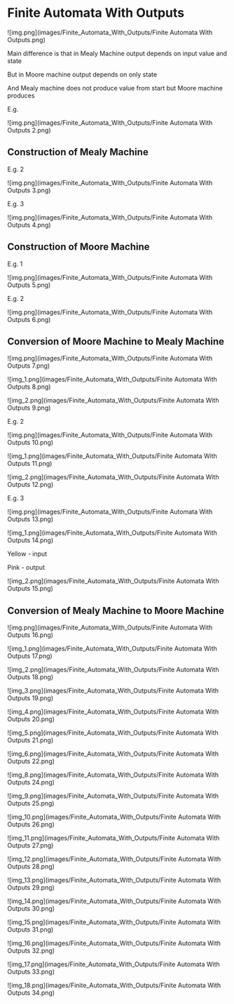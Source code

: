 # Finite Automata With Outputs

![img.png](images/Finite_Automata_With_Outputs/Finite Automata With Outputs.png)

Main difference is that in Mealy Machine output depends on input value and state

But in Moore machine output depends on only state

And Mealy machine does not produce value from start but Moore machine produces

E.g.

![img.png](images/Finite_Automata_With_Outputs/Finite Automata With Outputs 2.png)

## Construction of Mealy Machine

E.g. 2

![img.png](images/Finite_Automata_With_Outputs/Finite Automata With Outputs 3.png)

E.g. 3

![img.png](images/Finite_Automata_With_Outputs/Finite Automata With Outputs 4.png)

## Construction of Moore Machine

E.g. 1

![img.png](images/Finite_Automata_With_Outputs/Finite Automata With Outputs 5.png)

E.g. 2

![img.png](images/Finite_Automata_With_Outputs/Finite Automata With Outputs 6.png)

## Conversion of Moore Machine to Mealy Machine

![img.png](images/Finite_Automata_With_Outputs/Finite Automata With Outputs 7.png)

![img_1.png](images/Finite_Automata_With_Outputs/Finite Automata With Outputs 8.png)

![img_2.png](images/Finite_Automata_With_Outputs/Finite Automata With Outputs 9.png)

E.g. 2

![img.png](images/Finite_Automata_With_Outputs/Finite Automata With Outputs 10.png)

![img_1.png](images/Finite_Automata_With_Outputs/Finite Automata With Outputs 11.png)

![img_2.png](images/Finite_Automata_With_Outputs/Finite Automata With Outputs 12.png)

E.g. 3

![img.png](images/Finite_Automata_With_Outputs/Finite Automata With Outputs 13.png)

![img_1.png](images/Finite_Automata_With_Outputs/Finite Automata With Outputs 14.png)

Yellow - input

Pink - output

![img_2.png](images/Finite_Automata_With_Outputs/Finite Automata With Outputs 15.png)

## Conversion of Mealy Machine to Moore Machine

![img.png](images/Finite_Automata_With_Outputs/Finite Automata With Outputs 16.png)

![img_1.png](images/Finite_Automata_With_Outputs/Finite Automata With Outputs 17.png)

![img_2.png](images/Finite_Automata_With_Outputs/Finite Automata With Outputs 18.png)

![img_3.png](images/Finite_Automata_With_Outputs/Finite Automata With Outputs 19.png)

![img_4.png](images/Finite_Automata_With_Outputs/Finite Automata With Outputs 20.png)

![img_5.png](images/Finite_Automata_With_Outputs/Finite Automata With Outputs 21.png)

![img_6.png](images/Finite_Automata_With_Outputs/Finite Automata With Outputs 22.png)

![img_8.png](images/Finite_Automata_With_Outputs/Finite Automata With Outputs 24.png)

![img_9.png](images/Finite_Automata_With_Outputs/Finite Automata With Outputs 25.png)

![img_10.png](images/Finite_Automata_With_Outputs/Finite Automata With Outputs 26.png)

![img_11.png](images/Finite_Automata_With_Outputs/Finite Automata With Outputs 27.png)

![img_12.png](images/Finite_Automata_With_Outputs/Finite Automata With Outputs 28.png)

![img_13.png](images/Finite_Automata_With_Outputs/Finite Automata With Outputs 29.png)

![img_14.png](images/Finite_Automata_With_Outputs/Finite Automata With Outputs 30.png)

![img_15.png](images/Finite_Automata_With_Outputs/Finite Automata With Outputs 31.png)

![img_16.png](images/Finite_Automata_With_Outputs/Finite Automata With Outputs 32.png)

![img_17.png](images/Finite_Automata_With_Outputs/Finite Automata With Outputs 33.png)

![img_18.png](images/Finite_Automata_With_Outputs/Finite Automata With Outputs 34.png)